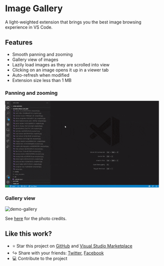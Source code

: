 # Image Gallery

A light-weighted extension that brings you the best image browsing experience in VS Code.

## Features
- Smooth panning and zooming
- Gallery view of images
- Lazily load images as they are scrolled into view
- Clicking on an image opens it up in a viewer tab
- Auto-refresh when modified
- Extension size less than 1 MB

### Panning and zooming
![demo-editor](docs/demo-editor.gif)

### Gallery view
![demo-gallery](docs/demo-gallery.gif)

See [here](docs/photo_credits.md) for the photo credits.

## Like this work?
- :star: Star this project on [GitHub](https://github.com/fanurs/vscode-image-gallery) and [Visual Studio Marketplace](https://marketplace.visualstudio.com/items?itemName=GeriYoco.vscode-image-gallery)
- :arrow_right_hook: Share with your friends: [Twitter](https://www.twitter.com/home?status=Just%20discovered%20this%20on%20the%20%23VSMarketplace%3A%20https%3A%2F%2Fmarketplace.visualstudio.com%2Fitems%3FitemName%3DGeriYoco.vscode-image-gallery), [Facebook](https://www.facebook.com/sharer/sharer.php?u=https://marketplace.visualstudio.com/items?itemName=GeriYoco.vscode-image-gallery)
- :computer: Contribute to the project